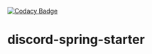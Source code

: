 [![Codacy Badge](https://api.codacy.com/project/badge/Grade/0f34e92024384457b594b87aa1db7ea3)](https://www.codacy.com/manual/ab.wilkinson/discord-spring-starter?utm_source=github.com&amp;utm_medium=referral&amp;utm_content=abWilkinson/discord-spring-starter&amp;utm_campaign=Badge_Grade)

# discord-spring-starter
